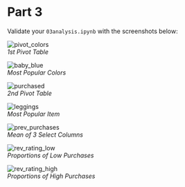 # Part 3

Validate your `03analysis.ipynb` with the screenshots below:

![pivot_colors](/docs/images/pivot_color.png)  
*1st Pivot Table*  

![baby_blue](/docs/images/baby_blue.png)  
*Most Popular Colors* 

![purchased](/docs/images/purchased.png)  
*2nd Pivot Table*  

![leggings](/docs/images/leggings.png)  
*Most Popular Item*  

![prev_purchases](/docs/images/prev_purchases.png)  
*Mean of 3 Select Columns*  

![rev_rating_low](/docs/images/rev_rating_low.png)  
*Proportions of Low Purchases* 

![rev_rating_high](/docs/images/rev_rating_high.png)  
*Proportions of High Purchases* 